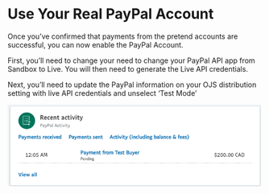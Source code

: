 # Use Your Real PayPal Account

Once you’ve confirmed that payments from the pretend accounts are successful, you can now enable the PayPal Account.

First,  you’ll need to change your need to change  your PayPal API app from Sandbox to Live. You will then need to generate the Live API credentials. 

Next, you’ll need to update the PayPal information on your OJS distribution setting with live API credentials and unselect ‘Test Mode’

![](assets/Paypal-15.png)

